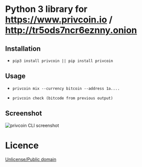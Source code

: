 # Python 3 library for https://www.privcoin.io / http://tr5ods7ncr6eznny.onion

## Installation

* `pip3 install privcoin || pip install privcoin`

## Usage

* `privcoin mix --currency bitcoin --address 1a....`

* `privcoin check (bitcode from previous output)`

## Screenshot

![privcoin CLI screenshot](https://pic8.co/sh/wl7CoZ.png)

# Licence

[Unlicense/Public domain](LICENSE.txt)
